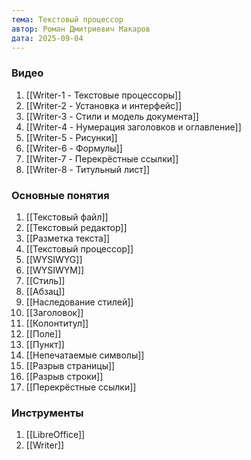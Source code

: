 ```yaml
---
тема: Текстовый процессор
автор: Роман Дмитриевич Макаров
дата: 2025-09-04
---
```


### Видео

1. [[Writer-1 - Текстовые процессоры]]
2. [[Writer-2 - Установка и интерфейс]]
3. [[Writer-3 - Стили и модель документа]]
4. [[Writer-4 - Нумерация заголовков и оглавление]]
5. [[Writer-5 - Рисунки]]
6. [[Writer-6 - Формулы]]
7. [[Writer-7 - Перекрёстные ссылки]]
8. [[Writer-8 - Титульный лист]]

### Основные понятия

1. [[Текстовый файл]]
2. [[Текстовый редактор]]
3. [[Разметка текста]]
4. [[Текстовый процессор]]
5. [[WYSIWYG]]
6. [[WYSIWYM]]
7. [[Стиль]]
8. [[Абзац]]
9. [[Наследование стилей]]
10. [[Заголовок]]
11. [[Колонтитул]]
12. [[Поле]]
13. [[Пункт]]
14. [[Непечатаемые символы]]
15. [[Разрыв страницы]]
16. [[Разрыв строки]]
17. [[Перекрёстные ссылки]]

### Инструменты

1. [[LibreOffice]]
2. [[Writer]]
